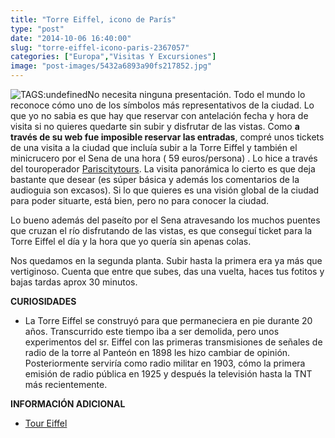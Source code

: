 ```yaml
---
title: "Torre Eiffel, icono de París"
type: "post"
date: "2014-10-06 16:40:00"
slug: "torre-eiffel-icono-paris-2367057"
categories: ["Europa","Visitas Y Excursiones"]
image: "post-images/5432a6893a90fs217852.jpg"
---
```


 ![ TAGS:undefined](post-images/5432a6893a90fs217852.jpg "torre Eiffel by missviajes")No necesita ninguna presentación. Todo el mundo lo reconoce cómo uno de los símbolos más representativos de la ciudad. Lo que yo no sabia es que hay que reservar con antelación fecha y hora de visita si no quieres quedarte sin subir y disfrutar de las vistas. Como **a través de su web fue imposible reservar las entradas**, compré unos tickets de una visita a la ciudad que incluía subir a la Torre Eiffel y también el minicrucero por el Sena de una hora ( 59 euros/persona) . Lo hice a través del touroperador [ Pariscitytours](http://www.pariscityvision.com/es/paris/monumentos/torre-eiffel). La visita panorámica lo cierto es que deja bastante que desear (es súper básica y además los comentarios de la audioguia son excasos). Si lo que quieres es una visión global de la ciudad para poder situarte, está bien, pero no para conocer la ciudad.

 Lo bueno además del paseíto por el Sena atravesando los muchos puentes que cruzan el río disfrutando de las vistas, es que conseguí ticket para la Torre Eiffel el día y la hora que yo quería sin apenas colas.

 Nos quedamos en la segunda planta. Subir hasta la primera era ya más que vertiginoso. Cuenta que entre que subes, das una vuelta, haces tus fotitos y bajas tardas aprox 30 minutos.

 **CURIOSIDADES**

- La Torre Eiffel se construyó para que permaneciera en pie durante 20 años. Transcurrido este tiempo iba a ser demolida, pero unos experimentos del sr. Eiffel con las primeras transmisiones de señales de radio de la torre al Panteón en 1898 les hizo cambiar de opinión. Posteriormente serviría como radio militar en 1903, cómo la primera emisión de radio pública en 1925 y después la televisión hasta la TNT más recientemente.

 **INFORMACIÓN ADICIONAL**

- [Tour Eiffel ](http://www.toureiffel.paris/es.html)